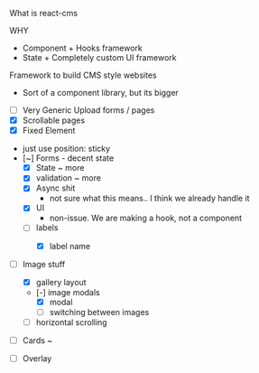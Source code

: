 What is react-cms

WHY
- Component + Hooks framework
- State + Completely custom UI framework

Framework to build CMS style websites

- Sort of a component library, but its bigger

- [ ] Very Generic Upload forms / pages
- [x] Scrollable pages
- [x] Fixed Element
 - just use position: sticky
- [~] Forms - decent state
  - [x] State ~ more
   - [x] validation ~ more 
  - [x] Async shit
    - not sure what this means.. I think we already handle it
  - [x] UI
    - non-issue. We are making a hook, not a component
  - [ ] labels
    - [x] label name


- [ ] Image stuff
  - [x] gallery layout
  - [-] image modals
    - [x] modal
    - [ ] switching between images
  - [ ] horizontal scrolling

- [ ] Cards ~

- [ ] Overlay